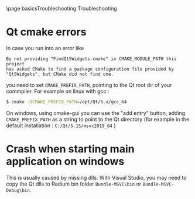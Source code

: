\page basicsTroubleshooting Troubleshooting


# Qt cmake errors
In case you run into an error like
~~~
By not providing "FindQt5Widgets.cmake" in CMAKE_MODULE_PATH this project
has asked CMake to find a package configuration file provided by
"Qt5Widgets", but CMake did not find one.
~~~
you need to set `CMAKE_PREFIX_PATH`, pointing to the Qt root dir of your commpiler.
For example on linux with gcc :
~~~bash
$ cmake -DCMAKE_PREFIX_PATH=/opt/Qt/5.x/gcc_64
~~~

On windows, using cmake-gui you can use the "add entry" button, adding `CMAKE_PREFIX_PATH`
as a string to point to the Qt directory (for example in the default installation :
`C:/Qt/5.15/msvc2019_64` )

# Crash when starting main application on windows
This is usually caused by missing dlls.
With Visual Studio, you may need to copy the Qt dlls to Radium bin folder `Bundle-MSVC\bin` or `Bundle-MSVC-Debug\bin`.

